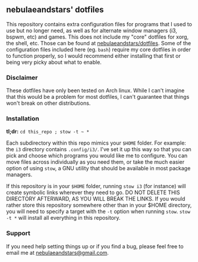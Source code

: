 ## nebulaeandstars' dotfiles

This repository contains extra configuration files for programs that I used to use but no longer need, as well as for alternate window managers (i3, bspwm, etc) and games. This does not include my "core" dotfiles for xorg, the shell, etc. Those can be found at [nebulaeandstars/dotfiles](https://github.com/nebulaeandstars/dotfiles). Some of the configuration files included here (eg. `bash`) require my core dotfiles in order to function properly, so I would recommend either installing that first or being very picky about what to enable.

### Disclaimer

These dotfiles have only been tested on Arch linux. While I can't imagine that this would be a problem for most dotfiles, I can't guarantee that things won't break on other distributions.

### Installation

**tl;dr:** `cd this_repo ; stow -t ~ *`

Each subdirectory within this repo mimics your `$HOME` folder. For example: the `i3` directory contains `.config/i3/`. I've set it up this way so that you can pick and choose which programs you would like me to configure. You can move files across individually as you need them, or take the much easier option of using `stow`, a GNU utility that should be available in most package managers.

If this repository is in your `$HOME` folder, running `stow i3` (for instance) will create symbolic links wherever they need to go. DO NOT DELETE THIS DIRECTORY AFTERWARD, AS YOU WILL BREAK THE LINKS. If you would rather store this repository somewhere other than in your $HOME directory, you will need to specify a target with the `-t` option when running `stow`. `stow -t *` will install all everything in this repository.

### Support

If you need help setting things up or if you find a bug, please feel free to email me at nebulaeandstars@gmail.com.
